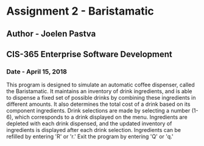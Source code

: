 # Assignment 2 - Baristamatic
## Author - Joelen Pastva
## CIS-365 Enterprise Software Development
### Date - April 15, 2018

This program is designed to simulate an automatic coffee dispenser, called the Baristamatic. 
It maintains an inventory of drink ingredients, and is able to dispense a fixed set of possible
drinks by combining these ingredients in different amounts. It also determines the total cost of
a drink based on its component ingredients. Drink selections are made by selecting a number (1-6),
which corresponds to a drink displayed on the menu. Ingredients are depleted with each drink dispensed,
and the updated inventory of ingredients is displayed after each drink selection. Ingredients can 
be refilled by entering 'R' or 'r.' Exit the program by entering 'Q' or 'q.' 
